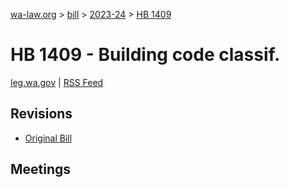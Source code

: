 [wa-law.org](/) > [bill](/bill/) > [2023-24](/bill/2023-24/) > [HB 1409](/bill/2023-24/hb/1409/)

# HB 1409 - Building code classif.
[leg.wa.gov](https://app.leg.wa.gov/billsummary?BillNumber=1409&Year=2023&Initiative=false) | [RSS Feed](./rss.xml)

## Revisions
* [Original Bill](1/)

## Meetings